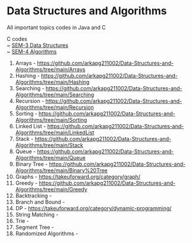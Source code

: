# Data Structures and Algorithms
All important topics codes in Java and C

C codes </br>
~ [SEM-3 Data Structures](https://github.com/arkapg211002/PCA2_DSA_3rdSem/tree/main)</br>
~ [SEM-4 Algorithms](https://github.com/arkapg211002/SEM-4-CSE/tree/main/Design%20and%20Analysis%20of%20Algorithms)

1. Arrays - https://github.com/arkapg211002/Data-Structures-and-Algorithms/tree/main/Arrays
2. Hashing - https://github.com/arkapg211002/Data-Structures-and-Algorithms/tree/main/Hashing
3. Searching - https://github.com/arkapg211002/Data-Structures-and-Algorithms/tree/main/Searching
4. Recursion - https://github.com/arkapg211002/Data-Structures-and-Algorithms/tree/main/Recursion
5. Sorting - https://github.com/arkapg211002/Data-Structures-and-Algorithms/tree/main/Sorting
6. Linked List - https://github.com/arkapg211002/Data-Structures-and-Algorithms/tree/main/LinkedList
7. Stack - https://github.com/arkapg211002/Data-Structures-and-Algorithms/tree/main/Stack
8. Queue - https://github.com/arkapg211002/Data-Structures-and-Algorithms/tree/main/Queue
9. Binary Tree - https://github.com/arkapg211002/Data-Structures-and-Algorithms/tree/main/Binary%20Tree
10. Graphs - https://takeuforward.org/category/graph/
11. Greedy - https://github.com/arkapg211002/Data-Structures-and-Algorithms/tree/main/Greedy
12. Backtracking - 
13. Branch and Bound -
14. DP - https://takeuforward.org/category/dynamic-programming/
15. String Matching - 
16. Trie -
17. Segment Tree -
18. Randomized Algorithms -
